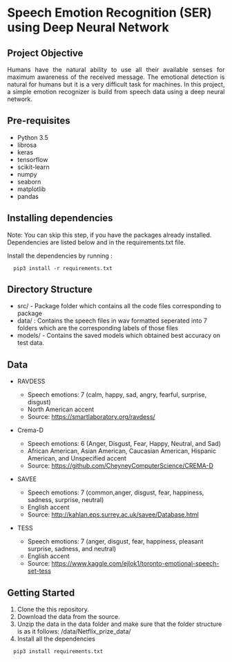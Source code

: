 # Speech Emotion Recognition (SER) using Deep Neural Network


## Project Objective 
<p align="justify">
Humans have the natural ability to use all their available senses for maximum awareness of the received message. The emotional detection is natural for humans but it is a very difficult task for machines.
In this project,  a simple emotion recognizer is build from speech data using a deep neural network.
 </p>

## Pre-requisites

* Python 3.5 
* librosa
* keras 
* tensorflow
* scikit-learn
* numpy
* seaborn
* matplotlib
* pandas

## Installing dependencies

Note: You can skip this step, if you have the  packages already installed.
Dependencies are listed below and in the requirements.txt file.

Install the dependencies by running : 

```
  pip3 install -r requirements.txt 
```

## Directory Structure

* src/ - Package folder which contains all the code files corresponding to package
* data/ :  Contains the speech files in wav formatted seperated into 7 folders which are the corresponding labels of those files
* models/ - Contains the saved models which obtained best accuracy on test data.


## Data

* RAVDESS 
    * Speech emotions: 7 (calm, happy, sad, angry, fearful, surprise, disgust)
    * North American accent
    * Source: https://smartlaboratory.org/ravdess/

* Crema-D
    * Speech emotions: 6 (Anger, Disgust, Fear, Happy, Neutral, and Sad)
    * African American, Asian American, Caucasian American, Hispanic American, and Unspecified accent
    * Source:  https://github.com/CheyneyComputerScience/CREMA-D
    
* SAVEE
    * Speech emotions: 7 (common,anger, disgust, fear, happiness, sadness, surprise, neutral)
    * English accent
    * Source: http://kahlan.eps.surrey.ac.uk/savee/Database.html

* TESS
    * Speech emotions: 7 (anger, disgust, fear, happiness, pleasant surprise, sadness, and neutral)
    * English accent
    * Source: https://www.kaggle.com/ejlok1/toronto-emotional-speech-set-tess
## Getting Started 

1. Clone the this repository.
2. Download the data from the source. 
3. Unzip the data in the data folder and make sure that the folder structure is as it follows: /data/Netflix_prize_data/
4. Install all the dependencies
```
  pip3 install requirements.txt 
```

